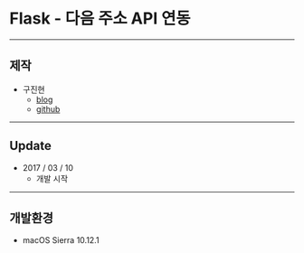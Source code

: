 # Flask - 다음 주소 API 연동

---
## 제작

+ 구진현
    - [blog](https://koocci.github.io)
    - [github](https://github.com/koocci)

---
## Update

+ 2017 / 03 / 10
    - 개발 시작
    
---
## 개발환경

+ macOS Sierra 10.12.1
